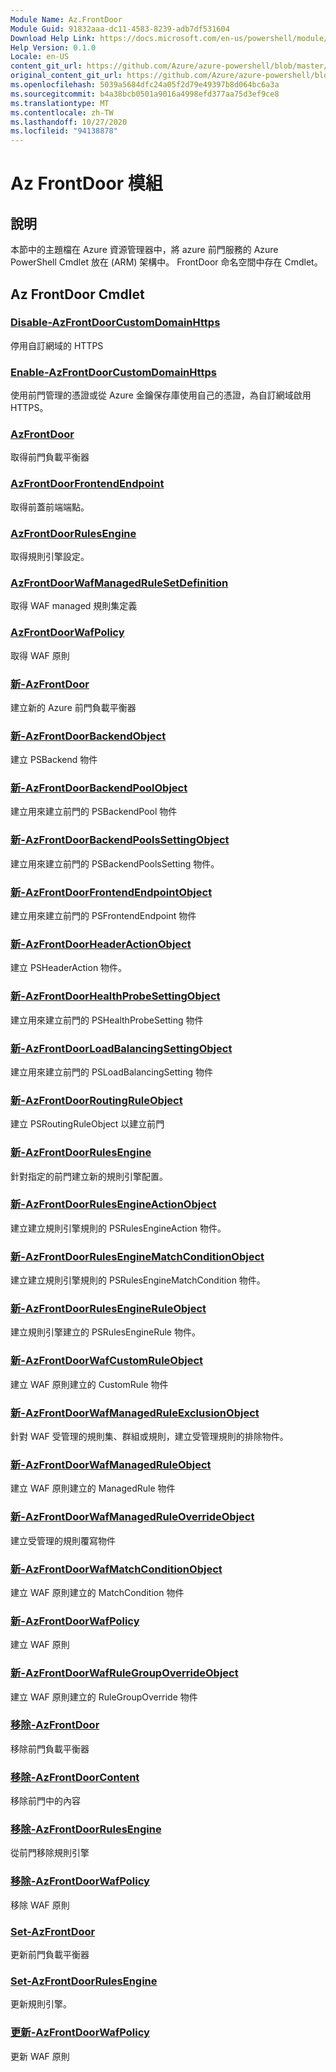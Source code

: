 ```yaml
---
Module Name: Az.FrontDoor
Module Guid: 91832aaa-dc11-4583-8239-adb7df531604
Download Help Link: https://docs.microsoft.com/en-us/powershell/module/az.frontdoor
Help Version: 0.1.0
Locale: en-US
content_git_url: https://github.com/Azure/azure-powershell/blob/master/src/FrontDoor/FrontDoor/help/Az.FrontDoor.md
original_content_git_url: https://github.com/Azure/azure-powershell/blob/master/src/FrontDoor/FrontDoor/help/Az.FrontDoor.md
ms.openlocfilehash: 5039a5684dfc24a05f2d79e49397b8d064bc6a3a
ms.sourcegitcommit: b4a38bcb0501a9016a4998efd377aa75d3ef9ce8
ms.translationtype: MT
ms.contentlocale: zh-TW
ms.lasthandoff: 10/27/2020
ms.locfileid: "94138878"
---
```

# Az FrontDoor 模組
## 說明
本節中的主題檔在 Azure 資源管理器中，將 azure 前門服務的 Azure PowerShell Cmdlet 放在 (ARM) 架構中。 FrontDoor 命名空間中存在 Cmdlet。

## Az FrontDoor Cmdlet
### [Disable-AzFrontDoorCustomDomainHttps](Disable-AzFrontDoorCustomDomainHttps.md)
停用自訂網域的 HTTPS

### [Enable-AzFrontDoorCustomDomainHttps](Enable-AzFrontDoorCustomDomainHttps.md)
使用前門管理的憑證或從 Azure 金鑰保存庫使用自己的憑證，為自訂網域啟用 HTTPS。

### [AzFrontDoor](Get-AzFrontDoor.md)
取得前門負載平衡器

### [AzFrontDoorFrontendEndpoint](Get-AzFrontDoorFrontendEndpoint.md)
取得前蓋前端端點。

### [AzFrontDoorRulesEngine](Get-AzFrontDoorRulesEngine.md)
取得規則引擎設定。

### [AzFrontDoorWafManagedRuleSetDefinition](Get-AzFrontDoorWafManagedRuleSetDefinition.md)
取得 WAF managed 規則集定義

### [AzFrontDoorWafPolicy](Get-AzFrontDoorWafPolicy.md)
取得 WAF 原則

### [新-AzFrontDoor](New-AzFrontDoor.md)
建立新的 Azure 前門負載平衡器

### [新-AzFrontDoorBackendObject](New-AzFrontDoorBackendObject.md)
建立 PSBackend 物件

### [新-AzFrontDoorBackendPoolObject](New-AzFrontDoorBackendPoolObject.md)
建立用來建立前門的 PSBackendPool 物件

### [新-AzFrontDoorBackendPoolsSettingObject](New-AzFrontDoorBackendPoolsSettingObject.md)
建立用來建立前門的 PSBackendPoolsSetting 物件。

### [新-AzFrontDoorFrontendEndpointObject](New-AzFrontDoorFrontendEndpointObject.md)
建立用來建立前門的 PSFrontendEndpoint 物件

### [新-AzFrontDoorHeaderActionObject](New-AzFrontDoorHeaderActionObject.md)
建立 PSHeaderAction 物件。

### [新-AzFrontDoorHealthProbeSettingObject](New-AzFrontDoorHealthProbeSettingObject.md)
建立用來建立前門的 PSHealthProbeSetting 物件

### [新-AzFrontDoorLoadBalancingSettingObject](New-AzFrontDoorLoadBalancingSettingObject.md)
建立用來建立前門的 PSLoadBalancingSetting 物件

### [新-AzFrontDoorRoutingRuleObject](New-AzFrontDoorRoutingRuleObject.md)
建立 PSRoutingRuleObject 以建立前門

### [新-AzFrontDoorRulesEngine](New-AzFrontDoorRulesEngine.md)
針對指定的前門建立新的規則引擎配置。 

### [新-AzFrontDoorRulesEngineActionObject](New-AzFrontDoorRulesEngineActionObject.md)
建立建立規則引擎規則的 PSRulesEngineAction 物件。

### [新-AzFrontDoorRulesEngineMatchConditionObject](New-AzFrontDoorRulesEngineMatchConditionObject.md)
建立建立規則引擎規則的 PSRulesEngineMatchCondition 物件。

### [新-AzFrontDoorRulesEngineRuleObject](New-AzFrontDoorRulesEngineRuleObject.md)
建立規則引擎建立的 PSRulesEngineRule 物件。

### [新-AzFrontDoorWafCustomRuleObject](New-AzFrontDoorWafCustomRuleObject.md)
建立 WAF 原則建立的 CustomRule 物件

### [新-AzFrontDoorWafManagedRuleExclusionObject](New-AzFrontDoorWafManagedRuleExclusionObject.md)
針對 WAF 受管理的規則集、群組或規則，建立受管理規則的排除物件。

### [新-AzFrontDoorWafManagedRuleObject](New-AzFrontDoorWafManagedRuleObject.md)
建立 WAF 原則建立的 ManagedRule 物件

### [新-AzFrontDoorWafManagedRuleOverrideObject](New-AzFrontDoorWafManagedRuleOverrideObject.md)
建立受管理的規則覆寫物件

### [新-AzFrontDoorWafMatchConditionObject](New-AzFrontDoorWafMatchConditionObject.md)
建立 WAF 原則建立的 MatchCondition 物件

### [新-AzFrontDoorWafPolicy](New-AzFrontDoorWafPolicy.md)
建立 WAF 原則

### [新-AzFrontDoorWafRuleGroupOverrideObject](New-AzFrontDoorWafRuleGroupOverrideObject.md)
建立 WAF 原則建立的 RuleGroupOverride 物件

### [移除-AzFrontDoor](Remove-AzFrontDoor.md)
移除前門負載平衡器

### [移除-AzFrontDoorContent](Remove-AzFrontDoorContent.md)
移除前門中的內容

### [移除-AzFrontDoorRulesEngine](Remove-AzFrontDoorRulesEngine.md)
從前門移除規則引擎

### [移除-AzFrontDoorWafPolicy](Remove-AzFrontDoorWafPolicy.md)
移除 WAF 原則

### [Set-AzFrontDoor](Set-AzFrontDoor.md)
更新前門負載平衡器

### [Set-AzFrontDoorRulesEngine](Set-AzFrontDoorRulesEngine.md)
更新規則引擎。

### [更新-AzFrontDoorWafPolicy](Update-AzFrontDoorWafPolicy.md)
更新 WAF 原則

